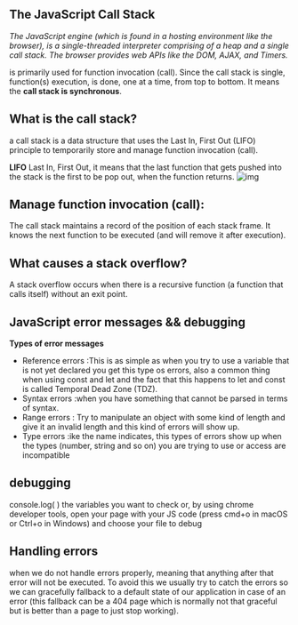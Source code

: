 ## The JavaScript Call Stack 
*The JavaScript engine (which is found in a hosting environment like the browser), is a single-threaded interpreter comprising of a heap and a single call stack. The browser provides web APIs like the DOM, AJAX, and Timers.*

is primarily used for function invocation (call). Since the call stack is single, function(s) execution, is done, one at a time, from top to bottom. It means the **call stack is synchronous**.

## What is the call stack?
a call stack is a data structure that uses the Last In, First Out (LIFO) principle to temporarily store and manage function invocation (call).

**LIFO**
Last In, First Out, it means that the last function that gets pushed into the stack is the first to be pop out, when the function returns.
![img](https://cdn-media-1.freecodecamp.org/images/QgR2uIk7tW0YNz0Xm8g0jAPeRFI0e4sCejsv)


## Manage function invocation (call): 
The call stack maintains a record of the position of each stack frame. It knows the next function to be executed (and will remove it after execution). 

## What causes a stack overflow?
A stack overflow occurs when there is a recursive function (a function that calls itself) without an exit point. 



## JavaScript error messages && debugging

**Types of error messages**
- Reference errors :This is as simple as when you try to use a variable that is not yet declared you get this type os errors, also a common thing when using const and let and the fact that this happens to let and const is called Temporal Dead Zone (TDZ).
- Syntax errors :when you have something that cannot be parsed in terms of syntax.
- Range errors : Try to manipulate an object with some kind of length and give it an invalid length and this kind of errors will show up.
- Type errors :ike the name indicates, this types of errors show up when the types (number, string and so on) you are trying to use or access are incompatible

## debugging
console.log( ) the variables you want to check or, by using chrome developer tools, open your page with your JS code (press cmd+o in macOS or Ctrl+o in Windows) and choose your file to debug


##  Handling errors
when we do not handle errors properly, meaning that anything after that error will not be executed. To avoid this we usually try to catch the errors so we can gracefully fallback to a default state of our application in case of an error (this fallback can be a 404 page which is normally not that graceful but is better than a page to just stop working).


